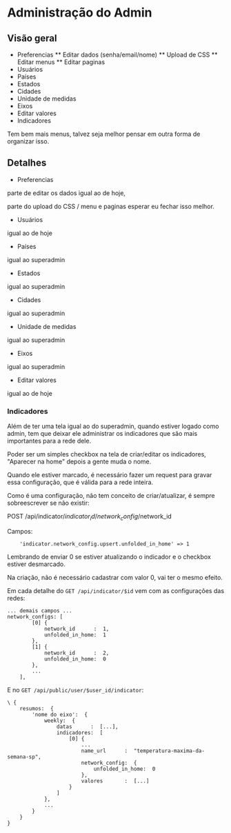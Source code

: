 Administração do Admin
==================

Visão geral
----------

* Preferencias
** Editar dados (senha/email/nome)
** Upload de CSS
** Editar menus
** Editar paginas
* Usuários
* Países
* Estados
* Cidades
* Unidade de medidas
* Eixos
* Editar valores
* Indicadores

Tem bem mais menus, talvez seja melhor pensar em outra forma de organizar isso.


Detalhes
-------


* Preferencias

parte de editar os dados igual ao de hoje,

parte do upload do CSS / menu e paginas esperar eu fechar isso melhor.



* Usuários

igual ao de hoje


* Países

igual ao superadmin

* Estados

igual ao superadmin

* Cidades

igual ao superadmin

* Unidade de medidas

igual ao superadmin

* Eixos

igual ao superadmin

* Editar valores

igual ao de hoje



### Indicadores

Além de ter uma tela igual ao do superadmin, quando estiver logado como admin, tem que deixar ele administrar os
indicadores que são mais importantes para a rede dele.

Poder ser um simples checkbox na tela de criar/editar os indicadores, "Aparecer na home" depois a gente muda o nome.

Quando ele estiver marcado, é necessário fazer um request para gravar essa configuração,
que é válida para a rede inteira.

Como é uma configuração, não tem conceito de criar/atualizar, é sempre sobreescrever se não existir:

POST /api/indicator/$indicator_id/network_config/$network_id

Campos:

        'indicator.network_config.upsert.unfolded_in_home' => 1

Lembrando de enviar 0 se estiver atualizando o indicador e o checkbox estiver desmarcado.

Na criação, não é necessário cadastrar com valor 0, vai ter o mesmo efeito.

Em cada detalhe do `GET /api/indicator/$id` vem com as configurações das redes:

    ... demais campos ...
    network_configs: [
            [0] {
                network_id      :  1,
                unfolded_in_home:  1
            },
            [1] {
                network_id      :  2,
                unfolded_in_home:  0
            },
            ...
        ],


E no `GET /api/public/user/$user_id/indicator`:

    \ {
        resumos:  {
            'nome do eixo':  {
                weekly:  {
                    datas      :  [...],
                    indicadores:  [
                        [0] {
                            ...
                            name_url      :  "temperatura-maxima-da-semana-sp",
                            network_config:  {
                                unfolded_in_home:  0
                            },
                            valores       :  [...]
                        }
                    ]
                },
                ...
            }
        }
    }

